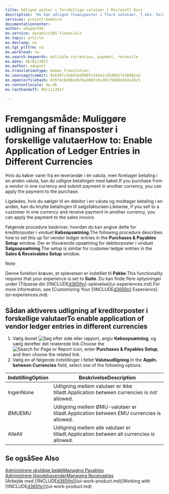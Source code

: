 ```yaml
---
title: Udligne poster i forskellige valutaer | Microsoft Docs
description: "Du kan udligne finansposter i flere valutaer, f.eks. hvis du sælger i én valuta og modtager betaling i en anden."
services: project-madeira
documentationcenter: 
author: edupont04
ms.service: dynamics365-financials
ms.topic: article
ms.devlang: na
ms.tgt_pltfrm: na
ms.workload: na
ms.search.keywords: multiple currencies, payment, reconcile
ms.date: 06/02/2017
ms.author: edupont
ms.translationtype: Human Translation
ms.sourcegitcommit: 81636fc2e661bd9b07c54da1cd5d0d27e30d01a2
ms.openlocfilehash: 035f4c0e98e3b7ba308319c2017568de832e26c5
ms.contentlocale: da-dk
ms.lasthandoff: 09/11/2017

---
```

# <a name="how-to-enable-application-of-ledger-entries-in-different-currencies"></a><span data-ttu-id="03e04-103">Fremgangsmåde: Muliggøre udligning af finansposter i forskellige valutaer</span><span class="sxs-lookup"><span data-stu-id="03e04-103">How to: Enable Application of Ledger Entries in Different Currencies</span></span>
<span data-ttu-id="03e04-104">Hvis du køber varer fra en leverandør i én valuta, men foretager betaling i en anden valuta, kan du udligne betalingen med købet.</span><span class="sxs-lookup"><span data-stu-id="03e04-104">If you purchase from a vendor in one currency and submit payment in another currency, you can apply the payment to the purchase.</span></span>

<span data-ttu-id="03e04-105">Ligeledes, hvis du sælger til en debitor i en valuta og modtager betaling i en anden, kan du knytte betalingen til salgsfakturaen.</span><span class="sxs-lookup"><span data-stu-id="03e04-105">Likewise, if you sell to a customer in one currency and receive payment in another currency, you can apply the payment to the sales invoice.</span></span>

<span data-ttu-id="03e04-106">Følgende procedure beskriver, hvordan du kan angive dette for kreditorposter i vinduet **Købsopsætning**.</span><span class="sxs-lookup"><span data-stu-id="03e04-106">The following procedure describes how to set this up for vendor ledger entries in the **Purchases & Payables Setup** window.</span></span> <span data-ttu-id="03e04-107">Der er tilsvarende opsætning for debitorposter i vinduet **Salgsopsætning**.</span><span class="sxs-lookup"><span data-stu-id="03e04-107">The setup is similar for customer ledger entries in the **Sales & Receivables Setup** window.</span></span>

> [!NOTE]  
>   <span data-ttu-id="03e04-108">Denne funktion kræver, at oplevelsen er indstillet til **Pakke**.</span><span class="sxs-lookup"><span data-stu-id="03e04-108">This functionality requires that your experience is set to **Suite**.</span></span> <span data-ttu-id="03e04-109">Du kan finde flere oplysninger under [Tilpasse din [!INCLUDE[d365fin](includes/d365fin_md.md)]-oplevelse](ui-experiences.md).</span><span class="sxs-lookup"><span data-stu-id="03e04-109">For more information, see [Customizing Your [!INCLUDE[d365fin](includes/d365fin_md.md)] Experience](ui-experiences.md).</span></span>

## <a name="to-enable-application-of-vendor-ledger-entries-in-different-currencies"></a><span data-ttu-id="03e04-110">Sådan aktiveres udligning af kreditorposter i forskellige valutaer</span><span class="sxs-lookup"><span data-stu-id="03e04-110">To enable application of vendor ledger entries in different currencies</span></span>
1. <span data-ttu-id="03e04-111">Vælg ikonet ![Søg efter side eller rapport](media/ui-search/search_small.png "Ikonet Søg efter side eller rapport"), angiv **Købsopsætning**, og vælg derefter det relaterede link.</span><span class="sxs-lookup"><span data-stu-id="03e04-111">Choose the ![Search for Page or Report](media/ui-search/search_small.png "Search for Page or Report icon") icon, enter **Purchases & Payables Setup**, and then choose the related link.</span></span>
2. <span data-ttu-id="03e04-112">Vælg en af følgende indstillinger i feltet **Valutaudligning**.</span><span class="sxs-lookup"><span data-stu-id="03e04-112">In the **Appln. between Currencies** field, select one of the following options.</span></span>

| <span data-ttu-id="03e04-113">Indstilling</span><span class="sxs-lookup"><span data-stu-id="03e04-113">Option</span></span> | <span data-ttu-id="03e04-114">Beskrivelse</span><span class="sxs-lookup"><span data-stu-id="03e04-114">Description</span></span> |
| --- | --- |
| <span data-ttu-id="03e04-115">Ingen</span><span class="sxs-lookup"><span data-stu-id="03e04-115">None</span></span> |<span data-ttu-id="03e04-116">Udligning mellem valutaer er ikke tilladt.</span><span class="sxs-lookup"><span data-stu-id="03e04-116">Application between currencies is not allowed.</span></span> |
| <span data-ttu-id="03e04-117">ØMU</span><span class="sxs-lookup"><span data-stu-id="03e04-117">EMU</span></span> |<span data-ttu-id="03e04-118">Udligning mellem ØMU-valutaer er tilladt.</span><span class="sxs-lookup"><span data-stu-id="03e04-118">Application between EMU currencies is allowed.</span></span> |
| <span data-ttu-id="03e04-119">Alle</span><span class="sxs-lookup"><span data-stu-id="03e04-119">All</span></span> |<span data-ttu-id="03e04-120">Udligning mellem alle valutaer er tilladt.</span><span class="sxs-lookup"><span data-stu-id="03e04-120">Application between all currencies is allowed.</span></span> |

## <a name="see-also"></a><span data-ttu-id="03e04-121">Se også</span><span class="sxs-lookup"><span data-stu-id="03e04-121">See Also</span></span>
[<span data-ttu-id="03e04-122">Administrere skyldige beløb</span><span class="sxs-lookup"><span data-stu-id="03e04-122">Managing Payables</span></span>](payables-manage-payables.md)  
[<span data-ttu-id="03e04-123">Administrere tilgodehavender</span><span class="sxs-lookup"><span data-stu-id="03e04-123">Managing Receivables</span></span>](receivables-manage-receivables.md)  
<span data-ttu-id="03e04-124">[Arbejde med [!INCLUDE[d365fin](includes/d365fin_md.md)]](ui-work-product.md)</span><span class="sxs-lookup"><span data-stu-id="03e04-124">[Working with [!INCLUDE[d365fin](includes/d365fin_md.md)]](ui-work-product.md)</span></span>

